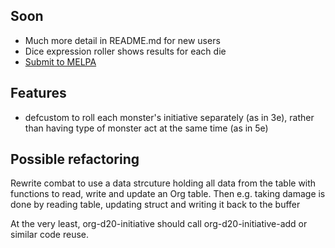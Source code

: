 Soon
----

- Much more detail in README.md for new users
- Dice expression roller shows results for each die
- [Submit to MELPA](https://github.com/melpa/melpa/blob/master/CONTRIBUTING.org#making-your-package-ready-for-inclusion)

Features
--------

- defcustom to roll each monster's initiative separately (as in 3e),
  rather than having type of monster act at the same time (as in 5e)

Possible refactoring
--------------------

Rewrite combat to use a data strcuture holding all data from the table
with functions to read, write and update an Org table.  Then
e.g. taking damage is done by reading table, updating struct and
writing it back to the buffer

At the very least, org-d20-initiative should call
org-d20-initiative-add or similar code reuse.
